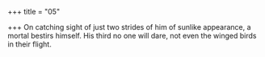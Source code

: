 +++
title = "05"

+++
 On catching sight of just two strides of him of sunlike appearance, a  mortal bestirs himself.
His third no one will dare, not even the winged birds in their flight.
